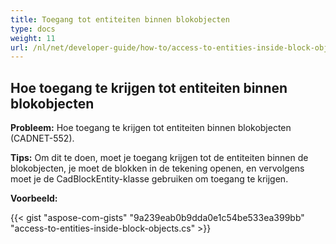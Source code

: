 ```yaml
---
title: Toegang tot entiteiten binnen blokobjecten
type: docs
weight: 11
url: /nl/net/developer-guide/how-to/access-to-entities-inside-block-objects/
---
```


## **Hoe toegang te krijgen tot entiteiten binnen blokobjecten**

**Probleem:** Hoe toegang te krijgen tot entiteiten binnen blokobjecten (CADNET-552).

**Tips:** Om dit te doen, moet je toegang krijgen tot de entiteiten binnen de blokobjecten, je moet de blokken in de tekening openen, en vervolgens moet je de CadBlockEntity-klasse gebruiken om toegang te krijgen.

**Voorbeeld:**

{{< gist "aspose-com-gists" "9a239eab0b9dda0e1c54be533ea399bb" "access-to-entities-inside-block-objects.cs" >}}

